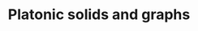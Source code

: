 ---
layout: page
permalink: /files/Platonic_Solids.pdf
title: "Platonic solids and graphs"
categories: graph
nav: true
---
